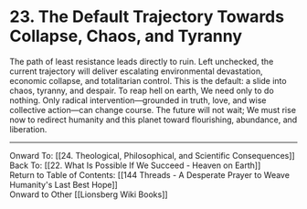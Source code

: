 # 23. The Default Trajectory Towards Collapse, Chaos, and Tyranny

The path of least resistance leads directly to ruin. Left unchecked, the current trajectory will deliver escalating environmental devastation, economic collapse, and totalitarian control. This is the default: a slide into chaos, tyranny, and despair. To reap hell on earth, We need only to do nothing. Only radical intervention—grounded in truth, love, and wise collective action—can change course. The future will not wait; We must rise now to redirect humanity and this planet toward flourishing, abundance, and liberation.

____

Onward To: [[24. Theological, Philosophical, and Scientific Consequences]]  
Back To: [[22. What Is Possible If We Succeed - Heaven on Earth]]  
Return to Table of Contents: [[144 Threads - A Desperate Prayer to Weave Humanity's Last Best Hope]]  
Onward to Other [[Lionsberg Wiki Books]]  

